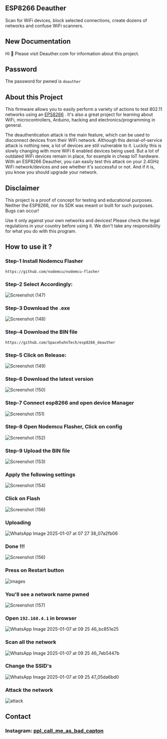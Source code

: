 ## ESP8266 Deauther


Scan for WiFi devices, block selected connections, create dozens of networks and confuse WiFi scanners.

## New Documentation

Hi 👋
Please visit Deauther.com for information about this project.

## Password

The password for pwned is 
``
deauther
``
## About this Project

This firmware allows you to easily perform a variety of actions to test 802.11 networks using an [EPS8266](https://www.espressif.com/en/products/socs/esp8266) . It's also a great project for learning about WiFi, microcontrollers, Arduino, hacking and electronics/programming in general.

The deauthentication attack is the main feature, which can be used to disconnect devices from their WiFi network.
Although this denial-of-service attack is nothing new, a lot of devices are still vulnerable to it. Luckily this is slowly changing with more WiFi 6 enabled devices being used. But a lot of outdated WiFi devices remain in place, for example in cheap IoT hardware. With an ESP8266 Deauther, you can easily test this attack on your 2.4GHz WiFi network/devices and see whether it's successful or not. And if it is, you know you should upgrade your network.

## Disclaimer

This project is a proof of concept for testing and educational purposes.
Neither the ESP8266, nor its SDK was meant or built for such purposes. Bugs can occur!

Use it only against your own networks and devices!
Please check the legal regulations in your country before using it.
We don't take any responsibility for what you do with this program.

## How to use it ?

### Step-1 Install Nodemcu Flasher

```
https://github.com/nodemcu/nodemcu-flasher
```
### Step-2 Select Accordingly:
![Screenshot (147)](https://github.com/user-attachments/assets/a9278a3a-fed0-4f28-b625-bc6684d3e6d5)


### Step-3 Download the .exe
![Screenshot (148)](https://github.com/user-attachments/assets/61ef281c-ca72-42c4-9be9-e3a99f912cf1)

### Step-4 Download the BIN file
```
https://github.com/SpacehuhnTech/esp8266_deauther
```

### Step-5 Click on Release:

![Screenshot (149)](https://github.com/user-attachments/assets/8b67de45-5263-4277-a5e4-df3af34f87cd)

### Step-6 Download the latest version

![Screenshot (150)](https://github.com/user-attachments/assets/efd6187a-1bdf-4c8e-98d2-ee3bd57c9558)

### Step-7 Connect esp8266 and open device Manager

![Screenshot (151)](https://github.com/user-attachments/assets/d1bc9ff3-9334-4e61-99d1-391f7ad84de8)

### Step-8 Open Nodemcu Flasher, Click on config

![Screenshot (152)](https://github.com/user-attachments/assets/7d8f50fd-6ae7-4239-9366-b116e1d2b44e)

### Step-9 Upload the BIN file

![Screenshot (153)](https://github.com/user-attachments/assets/a9e2f7dc-da51-4303-a260-00925a1d98f1)

### Apply the following settings

![Screenshot (154)](https://github.com/user-attachments/assets/45c08542-0622-4478-b78d-200d3b6ba486)

### Click on Flash

![Screenshot (156)](https://github.com/user-attachments/assets/26b489ae-7514-4e55-9cea-20cebb547cb5)

### Uploading

![WhatsApp Image 2025-01-07 at 07 27 38_07a2fb06](https://github.com/user-attachments/assets/f6035e02-8bf6-4efd-91c1-14b5851bf24f)

### Done !!!
![Screenshot (156)](https://github.com/user-attachments/assets/a856c528-35bd-4b7f-b8db-dc1b5a3a242a)

### Press on Restart button

![images](https://github.com/user-attachments/assets/5a6b15f6-59a7-41ed-bbe5-554af32e658c)

### You'll see a network name pwned
![Screenshot (157)](https://github.com/user-attachments/assets/40772447-7c4f-4a7f-bb6f-1e57e5565f93)

### Open ```192.168.4.1``` in browser

![WhatsApp Image 2025-01-07 at 09 25 46_bc851e25](https://github.com/user-attachments/assets/703241ad-ec07-473b-9d54-4db133d75754)

### Scan all the network

![WhatsApp Image 2025-01-07 at 09 25 46_7eb5447b](https://github.com/user-attachments/assets/64ccf570-14e8-4bac-8ab9-214afcce7b82)

### Change the SSID's 

![WhatsApp Image 2025-01-07 at 09 25 47_05da6bd0](https://github.com/user-attachments/assets/e5c40a51-a910-40f6-bb4e-c28e12078541)


### Attack the network

![attack](https://github.com/user-attachments/assets/1e16835c-1c05-40ea-921c-3fca44c9ec0c)


## Contact

### Instagram: [ ppl_call_me_as_bad_capton](https://www.instagram.com/ppl_call_me_as_bad_capton?igsh=NG1tYmpsYW5jcWY=)


